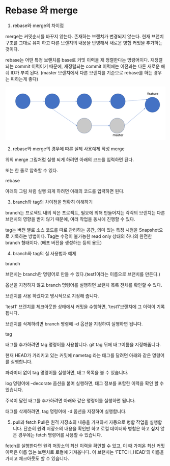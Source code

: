 ﻿# Rebase 와 merge

1. rebase와  merge의 차이점

merge는 커밋순서를 바꾸지 않는다. 존재하는 브랜치가 변경되지 않는다. 현재 브랜치 구조를 그대로 유지 하고 다른 브랜치의 내용을 반영해서 새로운 병합 커밋을 추가하는 것이다.

rebase는 어떤 특정 브랜치를 base로 커밋 이력을 재 정렬한다는 명령어이다. 재정렬되는 commit 이력이기 때문에, 재정렬되는 commit 이력에는 이전과는 다른 새로운 해쉬 ID가 부여 된다. (master 브랜치에서 다른 브랜치를 기준으로 rebase를 하는 경우는 피하는게 좋다)

![이미지1](/img/그림1.png)




2. rebase와 merge의 경우에 따른 실제 사용예제 작성
merge

위의 merge 그림처럼 실행 되게 하려면 아래의 코드를 입력하면 된다.

또는 한 줄로 압축할 수 있다.


rebase

아래의 그림 처럼 실행 되게 하려면 아래의 코드를 입력하면 된다.




3. branch와 tag의 차이점을 명확히 이해하기

branch는 프로젝트 내의 작은 프로젝트, 필요에 의해 만들어지는 각각의 브랜치는 다른 브랜치의 영향을 받지 않기 때문에, 여러 작업을 동시에 진행할 수 있다.

tag는 버전 별로 소스 코드를 따로 관리하는 공간, 
의미 있는 특정 시점을 Snapshot으로 기록하는 방법이다. Tag는 수정이 불가능한 read only 상태의 하나의 완전한 branch 형태이다. (배포 버전을 생성하는 등의 용도)

4. branch와 tag의 실 사용법과 예제

branch

브랜치는 branch란 명령어로 만들 수 있다.(test1이라는 이름으로 브랜치를 만든다.)


옵션을 지정하지 않고 branch 명령어를 실행하면 브랜치 목록 전체를 확인할 수 있다. 


브랜치를 사용 하겠다고 명시적으로 지정해 줍니다.


‘test1’ 브랜치를 체크아웃한 상태에서 커밋을 수행하면, ‘test1’브랜치에 그 이력이 기록됩니다.


브랜치를 삭제하려면 branch 명령에 -d 옵션을 지정하여 실행하면 됩니다.


tag

태그를 추가하려면 tag 명령어를 사용합니다. git tag 뒤에 태그이름을 지정해줍니다.

현재 HEAD가 가리키고 있는 커밋에 nametag 라는 태그를 달려면 아래와 같은 명령어를 실행합니다.


파라미터 없이 tag 명령어를 실행하면, 태그 목록을 볼 수 있습니다.


log 명령어에 –decorate 옵션을 붙여 실행하면, 태그 정보를 포함한 이력을 확인 할 수 있습니다.


주석이 달린 태그를 추가하려면 아래와 같은 명령어를 실행하면 됩니다.


태그를 삭제하려면, tag 명령어에 -d 옵션을 지정하여 실행합니다.



5. pull과 fetch
Pull은 원격 저장소의 내용을 가져와서 자동으로 병합 작업을 실행합니다.
단순히 원격 저장소의 내용을 확인만 하고 로컬 데이터와 병합은 하고 싶지 않은 경우에는 fetch 명령어를 사용할 수 있습니다. 

fetch를 실행한다면 원격 저장소의 최신 이력을 확인할 수 있고, 이 때 가져온 최신 커밋 이력은 이름 없는 브랜치로 로컬에 가져옵니다. 이 브랜치는 ‘FETCH_HEAD’의 이름을 가지고 체크아웃도 할 수 있습니다.


